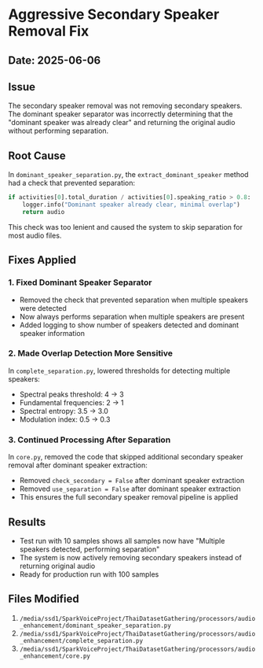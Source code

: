 # Aggressive Secondary Speaker Removal Fix

## Date: 2025-06-06

## Issue
The secondary speaker removal was not removing secondary speakers. The dominant speaker separator was incorrectly determining that the "dominant speaker was already clear" and returning the original audio without performing separation.

## Root Cause
In `dominant_speaker_separation.py`, the `extract_dominant_speaker` method had a check that prevented separation:
```python
if activities[0].total_duration / activities[0].speaking_ratio > 0.8:
    logger.info("Dominant speaker already clear, minimal overlap")
    return audio
```

This check was too lenient and caused the system to skip separation for most audio files.

## Fixes Applied

### 1. Fixed Dominant Speaker Separator
- Removed the check that prevented separation when multiple speakers were detected
- Now always performs separation when multiple speakers are present
- Added logging to show number of speakers detected and dominant speaker information

### 2. Made Overlap Detection More Sensitive
In `complete_separation.py`, lowered thresholds for detecting multiple speakers:
- Spectral peaks threshold: 4 → 3
- Fundamental frequencies: 2 → 1  
- Spectral entropy: 3.5 → 3.0
- Modulation index: 0.5 → 0.3

### 3. Continued Processing After Separation
In `core.py`, removed the code that skipped additional secondary speaker removal after dominant speaker extraction:
- Removed `check_secondary = False` after dominant speaker extraction
- Removed `use_separation = False` after dominant speaker extraction
- This ensures the full secondary speaker removal pipeline is applied

## Results
- Test run with 10 samples shows all samples now have "Multiple speakers detected, performing separation"
- The system is now actively removing secondary speakers instead of returning original audio
- Ready for production run with 100 samples

## Files Modified
1. `/media/ssd1/SparkVoiceProject/ThaiDatasetGathering/processors/audio_enhancement/dominant_speaker_separation.py`
2. `/media/ssd1/SparkVoiceProject/ThaiDatasetGathering/processors/audio_enhancement/complete_separation.py`
3. `/media/ssd1/SparkVoiceProject/ThaiDatasetGathering/processors/audio_enhancement/core.py`